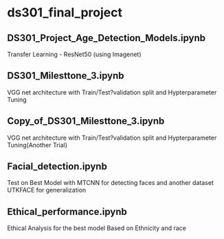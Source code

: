 # ds301_final_project

## DS301_Project_Age_Detection_Models.ipynb
Transfer Learning - ResNet50 (using Imagenet)
## DS301_Milesttone_3.ipynb
VGG net architecture with Train/Test?validation split and Hypterparameter Tuning
## Copy_of_DS301_Milesttone_3.ipynb
VGG net architecture with Train/Test?validation split and Hypterparameter Tuning(Another Trial)
## Facial_detection.ipynb
Test on Best Model with MTCNN for detecting faces and another dataset UTKFACE for generalization
## Ethical_performance.ipynb
Ethical Analysis for the best model Based on Ethnicity and race
